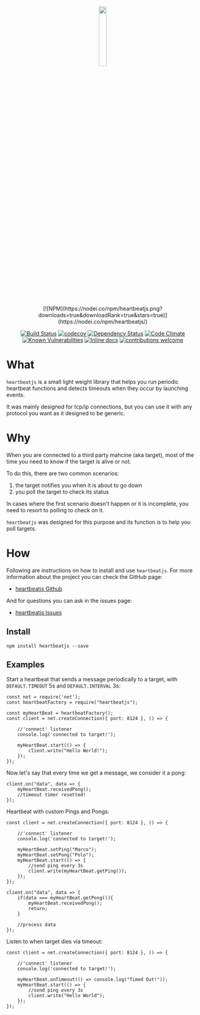 <div align="center">
    <a href="https://github.com/Fl4m3Ph03n1x/heartbeatjs">
        <img src="https://raw.githubusercontent.com/Fl4m3Ph03n1x/heartbeatjs/master/logos/logo_no_wm.png" width="20%">
    </a>
</div>

<div align="center">
[![NPM](https://nodei.co/npm/heartbeatjs.png?downloads=true&downloadRank=true&stars=true)](https://nodei.co/npm/heartbeatjs/)

[![Build Status](https://travis-ci.org/Fl4m3Ph03n1x/heartbeatjs.svg?branch=master)](https://travis-ci.org/Fl4m3Ph03n1x/heartbeatjs) [![codecov](https://codecov.io/gh/Fl4m3Ph03n1x/heartbeatjs/branch/master/graph/badge.svg)](https://codecov.io/gh/Fl4m3Ph03n1x/heartbeatjs) [![Dependency Status](https://www.versioneye.com/user/projects/5953ac7d6725bd004becfd23/badge.svg)](https://www.versioneye.com/user/projects/5953ac7d6725bd004becfd23) [![Code Climate](https://codeclimate.com/github/Fl4m3Ph03n1x/heartbeatjs/badges/gpa.svg)](https://codeclimate.com/github/Fl4m3Ph03n1x/heartbeatjs) [![Known Vulnerabilities](https://snyk.io/test/github/fl4m3ph03n1x/heartbeatjs/badge.svg)](https://snyk.io/test/github/fl4m3ph03n1x/heartbeatjs) [![Inline docs](http://inch-ci.org/github/Fl4m3Ph03n1x/heartbeatjs.svg?branch=master)](http://inch-ci.org/github/Fl4m3Ph03n1x/heartbeatjs) [![contributions welcome](https://img.shields.io/badge/contributions-welcome-brightgreen.svg?style=flat)](https://github.com/Fl4m3Ph03n1x/heartbeatjs/issues)
</div>

#   What

`heartbeatjs` is a small light weight library that helps you run periodic heartbeat functions and detects timeouts when they occur by launching events.

It was mainly designed for tcp/ip connections, but you can use it with any protocol you want as it designed to be generic.

#   Why

When you are connected to a third party mahcine (aka target), most of the time you need to know if the target is alive or not.

To do this, there are two common scenarios:

 1. the target notifies you when it is about to go down
 2. you poll the target to check its status

In cases where the first scenario doesn't happen or it is incomplete, you need to resort to polling to check on it.

`heartbeatjs` was designed for this purpose and its function is to help you poll targets.

#   How

Following are instructions on how to install and use `heartbeatjs`. For more information about the project you can check the GitHub page:

 - [heartbeatjs Github](https://github.com/Fl4m3Ph03n1x/heartbeatjs)

And for questions you can ask in the issues page:

 - [heartbeatjs Issues](https://github.com/Fl4m3Ph03n1x/heartbeatjs/issues)

## Install

    npm install heartbeatjs --save

##  Examples

Start a heartbeat that sends a message periodically to a target, with `DEFAULT.TIMEOUT` 5s and `DEFAULT.INTERVAL` 3s:

```
const net = require('net');
const heartbeatFactory = require("heartbeatjs");

const myHeartBeat = heartbeatFactory();
const client = net.createConnection({ port: 8124 }, () => {

    //'connect' listener
    console.log('connected to target!');

    myHeartBeat.start(() => {
        client.write("Hello World!");    
    });
});
```

Now let's say that every time we get a message, we consider it a pong:

```
client.on("data", data => {
    myHeartBeat.receivedPong();
    //timeout timer resetted!
});
```

Heartbeat with custom Pings and Pongs:

```
const client = net.createConnection({ port: 8124 }, () => {

    //'connect' listener
    console.log('connected to target!');

    myHeartBeat.setPing("Marco");
    myHeartBeat.setPong("Polo");
    myHeartBeat.start(() => {
        //send ping every 3s
        client.write(myHeartBeat.getPing());    
    });
});

client.on("data", data => {
    if(data === myHeartBeat.getPong()){
        myHeartBeat.receivedPong();
        return;
    }

    //process data                
});
```

Listen to when target dies via timeout:

```
const client = net.createConnection({ port: 8124 }, () => {

    //'connect' listener
    console.log('connected to target!');

    myHeartBeat.onTimeout(() => console.log("Timed Out!"));
    myHeartBeat.start(() => {
        //send ping every 3s
        client.write("Hello World");    
    });
});
```
